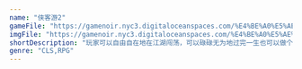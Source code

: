 ```yaml
---
name: "侠客游2"
gameFile: "https://gamenoir.nyc3.digitaloceanspaces.com/%E4%BE%A0%E5%AE%A2%E6%B8%B82/luna2.zip"
imgFile: "https://gamenoir.nyc3.digitaloceanspaces.com/%E4%BE%A0%E5%AE%A2%E6%B8%B82/original.webp"
shortDescription: "玩家可以自由自在地在江湖闯荡，可以碌碌无为地过完一生也可以做个名声狼藉的大恶人"
genre: "CLS,RPG"
---
```

